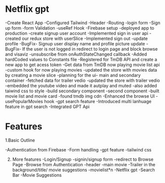 # Netflix gpt

-Create React App
-Configured Tailwind
-Header
-Routing
-login form
-Sign up form
-form Validation
-useRef Hook
-Firebase setup
-deployed app to production
-create signup user account
-Implemented sign in user api
-created our redux store with userSlice
-Implemented sign out
-update profile
-BugFix- Signup user display name and profile picture update
-BugFix- If the user is not logged in redirect to login page and block browse and visaviz
-unsubscribe from onAuthStateChanged callback
-Added hardCoded values to Constants file
-Registered for TmDB API and create a new app to get acess token
-Get data from TmDB now playing movie list api
-custom hook for now playing movies
-updated the store with movies data by creating a movie slice
-planning for the ui- main and secondary container
-fetched data for trailer vedio
-updated the store with trailer vedio
-embedded the youtube video and made it autplay and muted
-also added taiwind css to style
-build secondary component
-second component
-built movie list and movie card
-found tmdb img cdn
-Enhanced the browse UI
-usePopularMovies hook
-gpt search feature
-Introduced multi lanhuage feature in gpt search
-Integrated GPT Api

# Features

1.Basic Outline

-Authentication from Firebase
-Form handling
-gpt feature
-tailwind css

2. More features
   -Login/Signup -signin/signup form
   -redirect to Browse Page
   -Browse from Authentication
   -header
   -main movie
   -Trailer in the background/title/ movie suggestions
   -movielist\*n
   -Netflix gpt
   -Search Bar
   -Movie Suggestions
